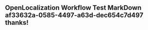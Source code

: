 <properties
ms.topic="hero-topic"
ms.test1="hero-topic"
ms.test2="test"/>

## OpenLocalization Workflow Test MarkDown af33632a-0585-4497-a63d-dec654c7d497 thanks!
